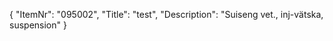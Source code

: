 {
  "ItemNr": "095002",
  "Title": "test",
  "Description": "Suiseng vet., inj-vätska, suspension"
}